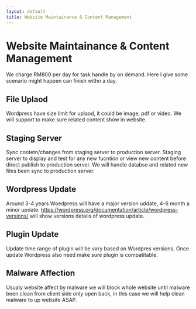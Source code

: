 ```yaml
---
layout: default
title: Website Maintainance & Content Management
---
```

# Website Maintainance & Content Management
We charge RM800 per day for task handle by on demand. Here I give some scenario might happen can finish withn a day.


## File Uplaod
Wordpress have size limit for uplaod, it could be image, pdf or video. We will support to make sure related content show in website.

## Staging Server
Sync contetn/changes from staging server to production server. Staging server to display and test for any new fucntion or view new content before direct publish to production server. We will handle databse and related new files been sync to production server.


## Wordpress Update
Around 3-4 years Woedpress will have a major version uddate, 4-6 month a minor update. https://wordpress.org/documentation/article/wordpress-versions/ will show versions details of wordpress update.

## Plugin Update
Update time range of plugin will be vary based on Wordpres versions. Once update Wordpress also need make sure plugin is compatitable.

## Malware Affection
Usualy website affect by malware we will block whole website until malware been clean from client side only open back, in this case we will help clean malware to up website ASAP.






